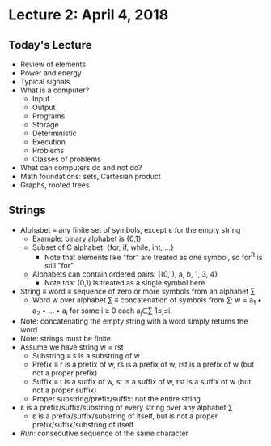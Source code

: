 # Lecture 2: April 4, 2018
## Today's Lecture
* Review of elements
* Power and energy
* Typical signals
* What is a computer?
  * Input
  * Output
  * Programs
  * Storage
  * Deterministic
  * Execution
  * Problems
  * Classes of problems
* What can computers do and not do?
* Math foundations: sets, Cartesian product
* Graphs, rooted trees
## Strings
* Alphabet ≡ any finite set of symbols, except ε for the empty string
  * Example: binary alphabet is {0,1}
  * Subset of C alphabet: {for, if, while, int, ...}
    * Note that elements like "for" are treated as one symbol, so for<sup>R</sup> is still "for"
  * Alphabets can contain ordered pairs: {(0,1), a, b, 1, 3, 4}
    * Note that (0,1) is treated as a single symbol here
* String ≡ word ≡ sequence of zero or more symbols from an alphabet ∑
  * Word w over alphabet ∑ ≡ concatenation of symbols from ∑: w = a<sub>1</sub> • a<sub>2</sub> • ... • a<sub>i</sub> for some i ≥ 0 each a<sub>j</sub>∈∑ 1≤j≤i.
* Note: concatenating the empty string with a word simply returns the word
* Note: strings must be finite
* Assume we have string w = rst
  * Substring ≡ s is a substring of w
  * Prefix ≡ r is a prefix of w, rs is a prefix of w, rst is a prefix of w (but not a proper prefix)
  * Suffix ≡ t is a suffix of w, st is a suffix of w, rst is a suffix of w (but not a proper suffix)
  * Proper substring/prefix/suffix: not the entire string
* ε is a prefix/suffix/substring of every string over any alphabet ∑
  * ε is a prefix/suffix/substring of itself, but is not a proper prefix/suffix/substring of itself
* *Run*: consecutive sequence of the same character
